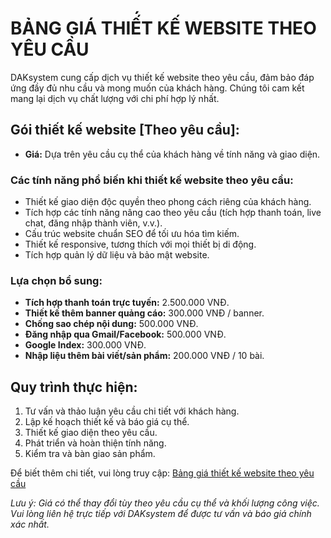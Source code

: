 # BẢNG GIÁ THIẾ́T KẾ WEBSITE THEO YÊU CẦU

DAKsystem cung cấp dịch vụ thiết kế website theo yêu cầu, đảm bảo đáp ứng đầy đủ nhu cầu và mong muốn của khách hàng. Chúng tôi cam kết mang lại dịch vụ chất lượng với chi phí hợp lý nhất.

## Gói thiết kế website [Theo yêu cầu]:

- **Giá:** Dựa trên yêu cầu cụ thể của khách hàng về tính năng và giao diện.

### Các tính năng phổ biến khi thiết kế website theo yêu cầu:

- Thiết kế giao diện độc quyền theo phong cách riêng của khách hàng.
- Tích hợp các tính năng nâng cao theo yêu cầu (tích hợp thanh toán, live chat, đăng nhập thành viên, v.v.).
- Cấu trúc website chuẩn SEO để tối ưu hóa tìm kiếm.
- Thiết kế responsive, tương thích với mọi thiết bị di động.
- Tích hợp quản lý dữ liệu và bảo mật website.

### Lựa chọn bổ sung:

- **Tích hợp thanh toán trực tuyến:** 2.500.000 VNĐ.
- **Thiết kế thêm banner quảng cáo:** 300.000 VNĐ / banner.
- **Chống sao chép nội dung:** 500.000 VNĐ.
- **Đăng nhập qua Gmail/Facebook:** 500.000 VNĐ.
- **Google Index:** 300.000 VNĐ.
- **Nhập liệu thêm bài viết/sản phẩm:** 200.000 VNĐ / 10 bài.

## Quy trình thực hiện:

1. Tư vấn và thảo luận yêu cầu chi tiết với khách hàng.
2. Lập kế hoạch thiết kế và báo giá cụ thể.
3. Thiết kế giao diện theo yêu cầu.
4. Phát triển và hoàn thiện tính năng.
5. Kiểm tra và bàn giao sản phẩm.

Để biết thêm chi tiết, vui lòng truy cập: [Bảng giá thiết kế website theo yêu cầu](https://daksystem.net/bang-gia-thiet-ke-website-theo-yeu-cau.html)

*Lưu ý: Giá có thể thay đổi tùy theo yêu cầu cụ thể và khối lượng công việc. Vui lòng liên hệ trực tiếp với DAKsystem để được tư vấn và báo giá chính xác nhất.*
